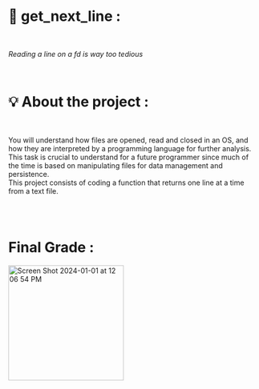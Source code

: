 <h1><strong>📖 get_next_line : </strong></h1><br>
<p><i>Reading a line on a fd is way too tedious </i><p><br>
<h1>💡 About the project : </h1><br>
<p>You will understand how files are opened, read and closed in an OS,
and how they are interpreted by a programming language for further analysis.
This task is crucial to understand for a future programmer since much of the time is based
on manipulating files for data management and persistence. <br>
This project consists of coding a function that returns one line at a time from a text file.</p> <br><br>

<h1>Final Grade : </h1>
<img width="230" alt="Screen Shot 2024-01-01 at 12 06 54 PM" src="https://github.com/fateemaazaahraae/get_next_line/assets/133344215/8d93ef18-3605-4d31-94a4-d4c4ee35f55a">

